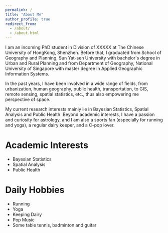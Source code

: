 ```yaml
---
permalink: /
title: "About Me"
author_profile: true
redirect_from: 
  - /about/
  - /about.html
---
```


I am an incoming PhD student in Division of XXXXX at The Chinese University of HongKong, Shenzhen. Before that, I graduated from School of Geography and Planning, Sun Yat-sen University with bachelor's degree in Urban and Rural Planning and from Department of Geography, National University of Singapore with master degree in Applied Geographic Information Systems.

In the past years, I have been involved in a wide range of fields, from urbanization, human geography, public health, transportation, to GIS, remote sensing, spatial statistics, etc., thus also empowering me perspective of space. 

My current research interests mainly lie in Bayesian Statistics, Spatial Analysis and Public Health. Beyond academic interests, I have a passion and curiosity for astrology, and I am also a sports fan (especially for running and yoga), a regular dairy keeper, and a C-pop lover.

Academic Interests
======
- Bayesian Statistics
- Spatial Analysis
- Public Health

Daily Hobbies
======
- Running
- Yoga
- Keeping Dairy
- Pop Music
- Some table tennis, badminton and guitar
